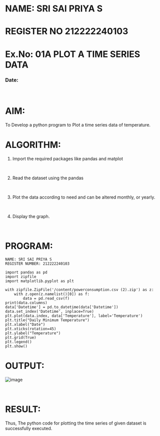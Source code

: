 # NAME: SRI SAI PRIYA S
# REGISTER NO 212222240103
# Ex.No: 01A PLOT A TIME SERIES DATA
###  Date: 
<BR>

# AIM:
To Develop a python program to Plot a time series data of temperature.
<BR>

# ALGORITHM:
1. Import the required packages like pandas and matplot
<BR>

2. Read the dataset using the pandas
<BR>


3. Plot the data according to need and can be altered monthly, or yearly.
<BR>

4. Display the graph.
<BR>
   
# PROGRAM:
```
NAME: SRI SAI PRIYA S
REGISTER NUMBER: 212222240103
```
```
import pandas as pd
import zipfile
import matplotlib.pyplot as plt

with zipfile.ZipFile('/content/powerconsumption.csv (2).zip') as z:
    with z.open(z.namelist()[0]) as f:
        data = pd.read_csv(f)
print(data.columns)
data['Datetime'] = pd.to_datetime(data['Datetime'])
data.set_index('Datetime', inplace=True)
plt.plot(data.index, data['Temperature'], label='Temperature')
plt.title("Daily Minimum Temperature")
plt.xlabel("Date")
plt.xticks(rotation=45)
plt.ylabel("Temperature")
plt.grid(True)
plt.legend()
plt.show()

```

# OUTPUT:
![image](https://github.com/user-attachments/assets/57609a0f-ffe7-4560-8246-0a6f25b4df99)

<BR>

# RESULT:
Thus, The python code for plotting the time series of given dataset is successfully executed.
